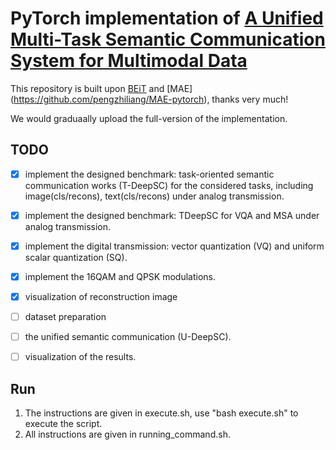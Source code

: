 # PyTorch implementation of [A Unified Multi-Task Semantic Communication System for Multimodal Data](https://arxiv.org/abs/2209.07689)

This repository is built upon [BEiT](https://github.com/microsoft/unilm/tree/master/beit) and [MAE] (https://github.com/pengzhiliang/MAE-pytorch), thanks very much!

We would graduaally upload the full-version of the implementation.

## TODO
- [x] implement the designed benchmark: task-oriented semantic communication works (T-DeepSC) for the considered tasks, including image(cls/recons), text(cls/recons) under analog transmission.
- [x] implement the designed benchmark: TDeepSC for VQA and MSA under analog transmission.
- [x] implement the digital transmission: vector quantization (VQ) and uniform scalar quantization (SQ). 
- [x] implement the 16QAM and QPSK modulations.
- [x] visualization of reconstruction image
- [ ] dataset preparation
- [ ] the unified semantic communication (U-DeepSC).
- [ ] visualization of the results.



## Run
1. The instructions are given in execute.sh, use "bash execute.sh" to execute the script.
2. All instructions are given in running_command.sh.
